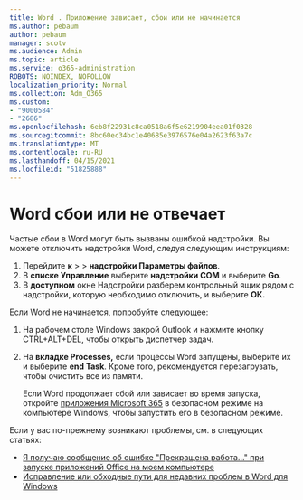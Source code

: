 ```yaml
---
title: Word . Приложение зависает, сбои или не начинается
ms.author: pebaum
author: pebaum
manager: scotv
ms.audience: Admin
ms.topic: article
ms.service: o365-administration
ROBOTS: NOINDEX, NOFOLLOW
localization_priority: Normal
ms.collection: Adm_O365
ms.custom:
- "9000584"
- "2686"
ms.openlocfilehash: 6eb8f22931c8ca0518a6f5e6219904eea01f0328
ms.sourcegitcommit: 8bc60ec34bc1e40685e3976576e04a2623f63a7c
ms.translationtype: MT
ms.contentlocale: ru-RU
ms.lasthandoff: 04/15/2021
ms.locfileid: "51825888"
---
```

# <a name="word-crashes-or-doesnt-respond"></a>Word сбои или не отвечает

Частые сбои в Word могут быть вызваны ошибкой надстройки. Вы можете отключить надстройки Word, следуя следующим инструкциям:

1. Перейдите **к**  >    >  **надстройки Параметры файлов**.
2. В **списке Управление** выберите **надстройки COM** и выберите **Go**.
3. В **доступном** окне Надстройки разберем контрольный ящик рядом с надстройки, которую необходимо отключить, и выберите **ОК.**

Если Word не начинается, попробуйте следующее:

1.   На рабочем столе Windows закрой Outlook и нажмите кнопку CTRL+ALT+DEL, чтобы открыть диспетчер задач. 
2. На **вкладке Processes,** если процессы Word запущены, выберите их и выберите **end Task**. Кроме того, рекомендуется перезагрузать, чтобы очистить все из памяти.

    Если Word продолжает сбой или зависает во время запуска, откройте [приложения Microsoft 365](https://support.office.com/article/Open-Office-apps-in-safe-mode-on-a-Windows-PC-dedf944a-5f4b-4afb-a453-528af4f7ac72) в безопасном режиме на компьютере Windows, чтобы запустить его в безопасном режиме.

Если у вас по-прежнему возникают проблемы, см. в следующих статьях: 
- [Я получаю сообщение об ошибке "Прекращена работа..." при запуске приложений Office на моем компьютере](https://support.office.com/article/52bd7985-4e99-4a35-84c8-2d9b8301a2fa)
- [Исправление или обходные пути для недавних проблем в Word для Windows](https://support.office.com/article/bf6bf17c-2807-4871-83ce-e337ae8f0b86)